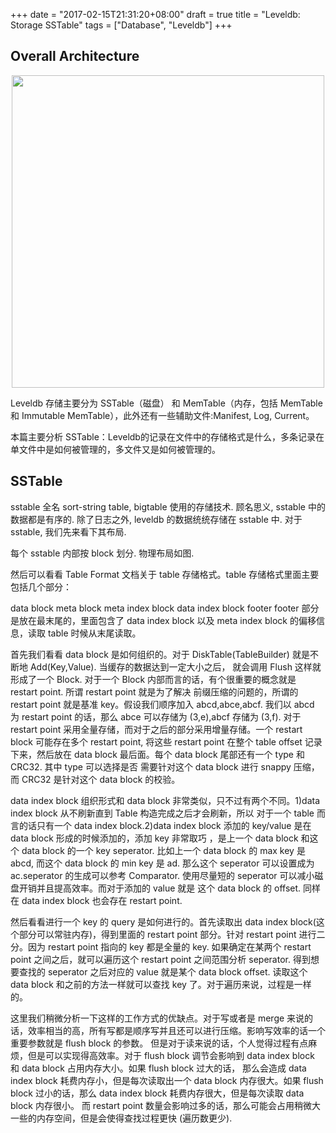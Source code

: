 +++
date = "2017-02-15T21:31:20+08:00"
draft = true
title = "Leveldb: Storage SSTable"
tags = ["Database", "Leveldb"]
+++

Overall Architecture
---

<div style="text-align: center">
<img src="http://7vij5d.com1.z0.glb.clouddn.com/leveldb-architecture.png" width="500"/>
</div>

Leveldb 存储主要分为 SSTable（磁盘） 和 MemTable（内存，包括 MemTable 和 Immutable MemTable），此外还有一些辅助文件:Manifest, Log, Current。

本篇主要分析 SSTable：Leveldb的记录在文件中的存储格式是什么，多条记录在单文件中是如何被管理的，多文件又是如何被管理的。

SSTable
---

sstable 全名 sort-string table, bigtable 使用的存储技术. 顾名思义, sstable 中的数据都是有序的.
除了日志之外, leveldb 的数据统统存储在 sstable 中. 对于 sstable, 我们先来看下其布局.

每个 sstable 内部按 block 划分. 物理布局如图.

然后可以看看 Table Format 文档关于 table 存储格式。table 存储格式里面主要包括几个部分：

data block
meta block
meta index block
data index block
footer
footer 部分是放在最末尾的，里面包含了 data index block 以及 meta index block 的偏移信息，读取 table 时候从末尾读取。

首先我们看看 data block 是如何组织的。对于 DiskTable(TableBuilder) 就是不断地 Add(Key,Value). 当缓存的数据达到一定大小之后， 就会调用 Flush 这样就形成了一个 Block. 对于一个 Block 内部而言的话，有个很重要的概念就是 restart point. 所谓 restart point 就是为了解决 前缀压缩的问题的，所谓的 restart point 就是基准 key。假设我们顺序加入 abcd,abce,abcf. 我们以 abcd 为 restart point 的话，那么 abce 可以存储为 (3,e),abcf 存储为 (3,f). 对于 restart point 采用全量存储，而对于之后的部分采用增量存储。一个 restart block 可能存在多个 restart point, 将这些 restart point 在整个 table offset 记录下来，然后放在 data block 最后面。每个 data block 尾部还有一个 type 和 CRC32. 其中 type 可以选择是否 需要针对这个 data block 进行 snappy 压缩，而 CRC32 是针对这个 data block 的校验。

data index block 组织形式和 data block 非常类似，只不过有两个不同。1)data index block 从不刷新直到 Table 构造完成之后才会刷新，所以 对于一个 table 而言的话只有一个 data index block.2)data index block 添加的 key/value 是在 data block 形成的时候添加的，添加 key 非常取巧 ，是上一个 data block 和这个 data block 的一个 key seperator. 比如上一个 data block 的 max key 是 abcd, 而这个 data block 的 min key 是 ad. 那么这个 seperator 可以设置成为 ac.seperator 的生成可以参考 Comparator. 使用尽量短的 seperator 可以减小磁盘开销并且提高效率。而对于添加的 value 就是 这个 data block 的 offset. 同样在 data index block 也会存在 restart point.

然后看看进行一个 key 的 query 是如何进行的。首先读取出 data index block(这个部分可以常驻内存)，得到里面的 restart point 部分。针对 restart point 进行二分。因为 restart point 指向的 key 都是全量的 key. 如果确定在某两个 restart point 之间之后，就可以遍历这个 restart point 之间范围分析 seperator. 得到想要查找的 seperator 之后对应的 value 就是某个 data block offset. 读取这个 data block 和之前的方法一样就可以查找 key 了。对于遍历来说，过程是一样的。

这里我们稍微分析一下这样的工作方式的优缺点。对于写或者是 merge 来说的话，效率相当的高，所有写都是顺序写并且还可以进行压缩。影响写效率的话一个重要参数就是 flush block 的参数。 但是对于读来说的话，个人觉得过程有点麻烦，但是可以实现得高效率。对于 flush block 调节会影响到 data index block 和 data block 占用内存大小。如果 flush block 过大的话， 那么会造成 data index block 耗费内存小，但是每次读取出一个 data block 内存很大。如果 flush block 过小的话，那么 data index block 耗费内存很大，但是每次读取 data block 内存很小。 而 restart point 数量会影响过多的话，那么可能会占用稍微大一些的内存空间，但是会使得查找过程更快 (遍历数更少).



